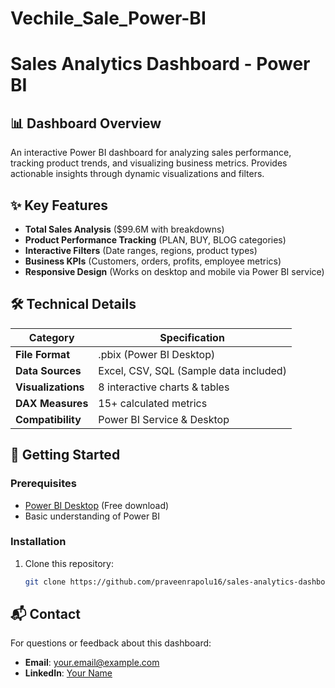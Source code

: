# Vechile_Sale_Power-BI

# Sales Analytics Dashboard - Power BI


## 📊 Dashboard Overview
An interactive Power BI dashboard for analyzing sales performance, tracking product trends, and visualizing business metrics. Provides actionable insights through dynamic visualizations and filters.

## ✨ Key Features
- **Total Sales Analysis** ($99.6M with breakdowns)
- **Product Performance Tracking** (PLAN, BUY, BLOG categories)
- **Interactive Filters** (Date ranges, regions, product types)
- **Business KPIs** (Customers, orders, profits, employee metrics)
- **Responsive Design** (Works on desktop and mobile via Power BI service)

## 🛠️ Technical Details
| Category       | Specification |
|---------------|---------------|
| **File Format** | .pbix (Power BI Desktop) |
| **Data Sources** | Excel, CSV, SQL (Sample data included) |
| **Visualizations** | 8 interactive charts & tables |
| **DAX Measures** | 15+ calculated metrics |
| **Compatibility** | Power BI Service & Desktop |

## 🚀 Getting Started

### Prerequisites
- [Power BI Desktop](https://powerbi.microsoft.com/) (Free download)
- Basic understanding of Power BI

### Installation
1. Clone this repository:
   ```bash
   git clone https://github.com/praveenrapolu16/sales-analytics-dashboard.git
## 📬 Contact

For questions or feedback about this dashboard:
- **Email**: [your.email@example.com](mailto:praveenrapolu07@gmail.com)
- **LinkedIn**: [Your Name](https://praveen-rapolu-7a3119278.com)
